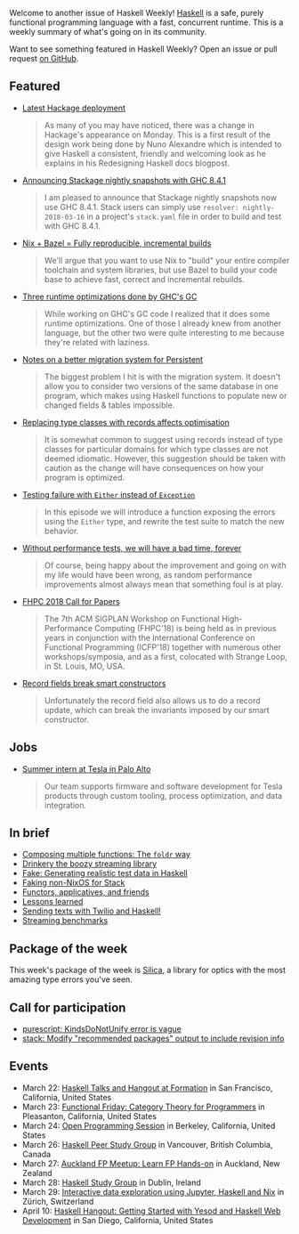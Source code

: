 <!-- 2018-03-22 -->

Welcome to another issue of Haskell Weekly!
[Haskell](https://www.haskell.org) is a safe, purely functional programming language with a fast, concurrent runtime.
This is a weekly summary of what's going on in its community.

Want to see something featured in Haskell Weekly?
Open an issue or pull request [on GitHub](https://github.com/haskellweekly/haskellweekly.github.io).

## Featured

-   [Latest Hackage deployment](https://blog.hackage.haskell.org/posts/2018-03-20-deployment.html)

    > As many of you may have noticed, there was a change in Hackage's appearance on Monday. This is a first result of the design work being done by Nuno Alexandre which is intended to give Haskell a consistent, friendly and welcoming look as he explains in his Redesigning Haskell docs blogpost.

-   [Announcing Stackage nightly snapshots with GHC 8.4.1](https://www.stackage.org/blog/2018/03/announce-ghc-8-4-on-nightlies)

    > I am pleased to announce that Stackage nightly snapshots now use GHC 8.4.1. Stack users can simply use `resolver: nightly-2018-03-16` in a project's `stack.yaml` file in order to build and test with GHC 8.4.1.

-   [Nix + Bazel = Fully reproducible, incremental builds](https://www.tweag.io/posts/2018-03-15-bazel-nix.html)

    > We'll argue that you want to use Nix to "build" your entire compiler toolchain and system libraries, but use Bazel to build your code base to achieve fast, correct and incremental rebuilds.

-   [Three runtime optimizations done by GHC's GC](http://osa1.net/posts/2018-03-16-gc-optimizations.html)

    > While working on GHC's GC code I realized that it does some runtime optimizations. One of those I already knew from another language, but the other two were quite interesting to me because they're related with laziness.

-   [Notes on a better migration system for Persistent](https://www.shimweasel.com/programming/2018/03/18/notes-on-a-better-migration-system-for-persistent)

    > The biggest problem I hit is with the migration system. It doesn't allow you to consider two versions of the same database in one program, which makes using Haskell functions to populate new or changed fields & tables impossible.

-   [Replacing type classes with records affects optimisation](https://mpickering.github.io/posts/2018-03-20-recordsvstypeclasses.html)

    > It is somewhat common to suggest using records instead of type classes for particular domains for which type classes are not deemed idiomatic. However, this suggestion should be taken with caution as the change will have consequences on how your program is optimized.

-   [Testing failure with `Either` instead of `Exception`](https://haskell-at-work.com/episodes/2018-03-18-testing-failure-with-either-instead-of-exception.html)

    > In this episode we will introduce a function exposing the errors using the `Either` type, and rewrite the test suite to match the new behavior.

-   [Without performance tests, we will have a bad time, forever](https://www.fpcomplete.com/blog/without-performance-tests-we-will-have-a-bad-time-forever)

    > Of course, being happy about the improvement and going on with my life would have been wrong, as random performance improvements almost always mean that something foul is at play.

-   [FHPC 2018 Call for Papers](https://icfp18.sigplan.org/track/FHPC-2018-papers#FHPC-2018-Call-for-Papers)

    > The 7th ACM SIGPLAN Workshop on Functional High-Performance Computing (FHPC'18) is being held as in previous years in conjunction with the International Conference on Functional Programming (ICFP'18) together with numerous other workshops/symposia, and as a first, colocated with Strange Loop, in St. Louis, MO, USA.

-   [Record fields break smart constructors](http://taylor.fausak.me/2018/03/16/record-fields-break-smart-constructors/)

    > Unfortunately the record field also allows us to do a record update, which can break the invariants imposed by our smart constructor.

## Jobs

-   [Summer intern at Tesla in Palo Alto](https://np.reddit.com/r/haskell/comments/84r1dp/summer_2018_internship_opportunity_with_tesla_inc/)

    > Our team supports firmware and software development for Tesla products through custom tooling, process optimization, and data integration.

## In brief

-   [Composing multiple functions: The `foldr` way](http://myhaskelljournal.com/composing-multiple-functions-the-foldr-way/)
-   [Drinkery the boozy streaming library](https://www.schoolofhaskell.com/user/fumieval/drinkery-the-boozy-streaming-library)
-   [Fake: Generating realistic test data in Haskell](https://softwaresimply.blogspot.com/2018/03/fake-generating-realistic-test-data-in.html)
-   [Faking non-NixOS for Stack](http://vaibhavsagar.com/blog/2018/03/17/faking-non-nixos-stack/)
-   [Functors, applicatives, and friends](http://blog.ploeh.dk/2018/03/19/functors-applicatives-and-friends/)
-   [Lessons learned](https://whatthefunctional.wordpress.com/2018/03/18/lessons-learned/)
-   [Sending texts with Twilio and Haskell!](https://mmhaskell.com/blog/2018/3/19/sending-texts-with-twilio-and-haskell)
-   [Streaming benchmarks](https://github.com/composewell/streaming-benchmarks/tree/896cc9af477d83403377b8c10fbc4597235077d3)

## Package of the week

This week's package of the week is [Silica](https://github.com/mrkgnao/silica/tree/05f3a8276936371f7e6bba7cf12f32f6ee14847e),
a library for optics with the most amazing type errors you've seen.

## Call for participation

-   [purescript: KindsDoNotUnify error is vague](https://github.com/purescript/purescript/issues/3281)
-   [stack: Modify "recommended packages" output to include revision info](https://github.com/commercialhaskell/stack/issues/3925)

## Events

-   March 22: [Haskell Talks and Hangout at Formation](https://www.meetup.com/Bay-Area-Haskell-Users-Group/events/248014098/) in San Francisco, California, United States
-   March 23: [Functional Friday: Category Theory for Programmers](https://www.meetup.com/Functional-Study-Group/events/248777457/) in Pleasanton, California, United States
-   March 24: [Open Programming Session](https://www.meetup.com/codeselfstudy/events/248683126/) in Berkeley, California, United States
-   March 26: [Haskell Peer Study Group](https://www.meetup.com/Vancouver-Functional-Programmers/events/248944739/) in Vancouver, British Columbia, Canada
-   March 27: [Auckland FP Meetup: Learn FP Hands-on](https://www.meetup.com/Functional-Programming-Auckland/events/248322238/) in Auckland, New Zealand
-   March 28: [Haskell Study Group](https://www.meetup.com/haskell-dublin-meetup/events/248659838/) in Dublin, Ireland
-   March 29: [Interactive data exploration using Jupyter, Haskell and Nix](https://www.meetup.com/HaskellerZ/events/248510184/) in Z&#xfc;rich, Switzerland
-   April 10: [Haskell Hangout: Getting Started with Yesod and Haskell Web Development](https://www.meetup.com/Haskell-Hangout/events/248547064/) in San Diego, California, United States
